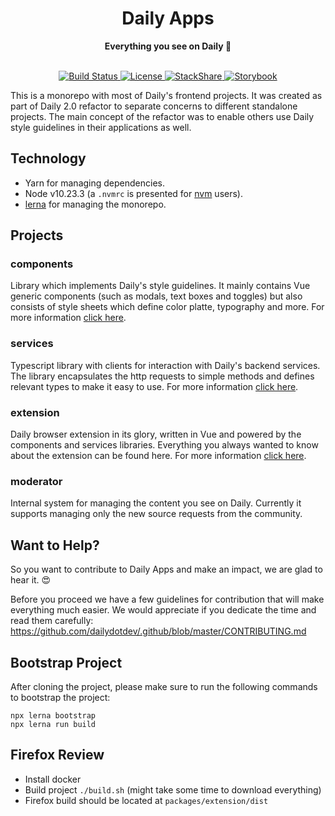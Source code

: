 <div align="center">
  <h1>Daily Apps</h1>
  <strong>Everything you see on Daily 👀</strong>
</div>
<br>
<p align="center">
  <a href="https://circleci.com/gh/dailydotdev/daily-apps">
    <img src="https://img.shields.io/circleci/build/github/dailydotdev/daily-apps/master.svg" alt="Build Status">
  </a>
  <a href="https://github.com/dailydotdev/daily-apps/blob/master/LICENSE">
    <img src="https://img.shields.io/github/license/dailydotdev/daily-apps.svg" alt="License">
  </a>
  <a href="https://stackshare.io/daily/daily">
    <img src="http://img.shields.io/badge/tech-stack-0690fa.svg?style=flat" alt="StackShare">
  </a>
  <a href="https://storybook.daily.dev">
    <img src="https://cdn.jsdelivr.net/gh/storybookjs/brand@master/badge/badge-storybook.svg" alt="Storybook">
  </a>
</p>

This is a monorepo with most of Daily's frontend projects. It was created as part of Daily 2.0 refactor to separate concerns to different standalone projects. The main concept of the refactor was to enable others use Daily style guidelines in their applications as well.

## Technology

* Yarn for managing dependencies.
* Node v10.23.3 (a `.nvmrc` is presented for [nvm](https://github.com/nvm-sh/nvm) users).
* [lerna](https://github.com/lerna/lerna) for managing the monorepo.

## Projects

### components

Library which implements Daily's style guidelines.
It mainly contains Vue generic components (such as modals, text boxes and toggles) but also consists of style sheets which define color platte, typography and more.
For more information [click here](https://github.com/dailydotdev/daily-apps/tree/master/packages/components).

### services

Typescript library with clients for interaction with Daily's backend services.
The library encapsulates the http requests to simple methods and defines relevant types to make it easy to use.
For more information [click here](https://github.com/dailydotdev/daily-apps/tree/master/packages/services).

### extension

Daily browser extension in its glory, written in Vue and powered by the components and services libraries.
Everything you always wanted to know about the extension can be found here.
For more information [click here](https://github.com/dailydotdev/daily-apps/tree/master/packages/extension).

### moderator

Internal system for managing the content you see on Daily.
Currently it supports managing only the new source requests from the community.

## Want to Help?

So you want to contribute to Daily Apps and make an impact, we are glad to hear it. :heart_eyes:

Before you proceed we have a few guidelines for contribution that will make everything much easier.
We would appreciate if you dedicate the time and read them carefully:
https://github.com/dailydotdev/.github/blob/master/CONTRIBUTING.md

## Bootstrap Project

After cloning the project, please make sure to run the following commands to bootstrap the project:
```
npx lerna bootstrap
npx lerna run build
```

## Firefox Review

* Install docker
* Build project `./build.sh` (might take some time to download everything)
* Firefox build should be located at `packages/extension/dist`

